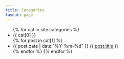 ```yaml
---
title: Categories
layout: page
---
```


<!-- <div id='tag_cloud'>
	{% for cat in site.categories %}
		<a href="#{{ cat[0] }}" title="{{ cat[0] }}" rel="{{ cat[1].size }}">{{ cat[0] }} ({{ cat[1].size }})</a>
	{% endfor %}
</div> -->

<ul class="listing">
	{% for cat in site.categories %}
		<li class="listing-seperator" id="{{ cat[0] }}">{{ cat[0] }}</li>
		{% for post in cat[1] %}
			<li class="listing-item">
			<time datetime="{{ post.date | date:"%Y-%m-%d" }}">{{ post.date | date:"%Y-%m-%d" }}</time>
			<a href="{{ site.url }}{{ post.url }}" title="{{ post.title }}">{{ post.title }}</a>
			</li>
		{% endfor %}
	{% endfor %}
</ul>

<script src="/media/js/jquery.tagcloud.js" type="text/javascript" charset="utf-8"></script> 
<script language="javascript">
	$.fn.tagcloud.defaults = {
	    size: {start: 1, end: 1, unit: 'em'},
	      color: {start: '#f8e0e6', end: '#ff3333'}
	};

	// $(function () {
	//     $('#tag_cloud a').tagcloud();
	// });
</script>
